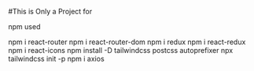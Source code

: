 #This is Only a Project for




npm used

npm i react-router
npm i react-router-dom
npm i redux
npm i react-redux
npm i react-icons
npm install -D tailwindcss postcss autoprefixer
npx tailwindcss init -p
npm i axios
